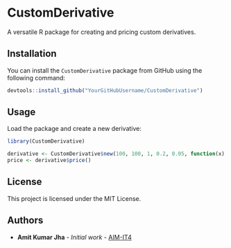 
# CustomDerivative

A versatile R package for creating and pricing custom derivatives.

## Installation

You can install the `CustomDerivative` package from GitHub using the following command:

```R
devtools::install_github("YourGitHubUsername/CustomDerivative")
```

## Usage

Load the package and create a new derivative:

```R
library(CustomDerivative)

derivative <- CustomDerivative$new(100, 100, 1, 0.2, 0.05, function(x) max(x - 100, 0))
price <- derivative$price()
```

## License

This project is licensed under the MIT License.

## Authors

- **Amit Kumar Jha** - *Initial work* - [AIM-IT4](https://github.com/AIM-IT4)

